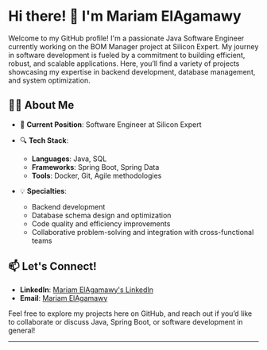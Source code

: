 # Hi there! 👋 I'm Mariam ElAgamawy

Welcome to my GitHub profile! I'm a passionate Java Software Engineer currently working on the BOM Manager project at Silicon Expert. My journey in software development is fueled by a commitment to building efficient, robust, and scalable applications. Here, you’ll find a variety of projects showcasing my expertise in backend development, database management, and system optimization.

## 👩‍💻 About Me
- 💼 **Current Position**: Software Engineer at Silicon Expert

- 🔍 **Tech Stack**:
  - **Languages**: Java, SQL
  - **Frameworks**: Spring Boot, Spring Data
  - **Tools**: Docker, Git, Agile methodologies

- 💡 **Specialties**: 
  - Backend development
  - Database schema design and optimization
  - Code quality and efficiency improvements
  - Collaborative problem-solving and integration with cross-functional teams

## 📫 Let's Connect!
- **LinkedIn**: [Mariam ElAgamawy's LinkedIn](https://www.linkedin.com/in/mariamagamawy/)
- **Email**: [Mariam ElAgamawy](mailto:mariam_elagamawy@outlook.com)

Feel free to explore my projects here on GitHub, and reach out if you’d like to collaborate or discuss Java, Spring Boot, or software development in general!

---


